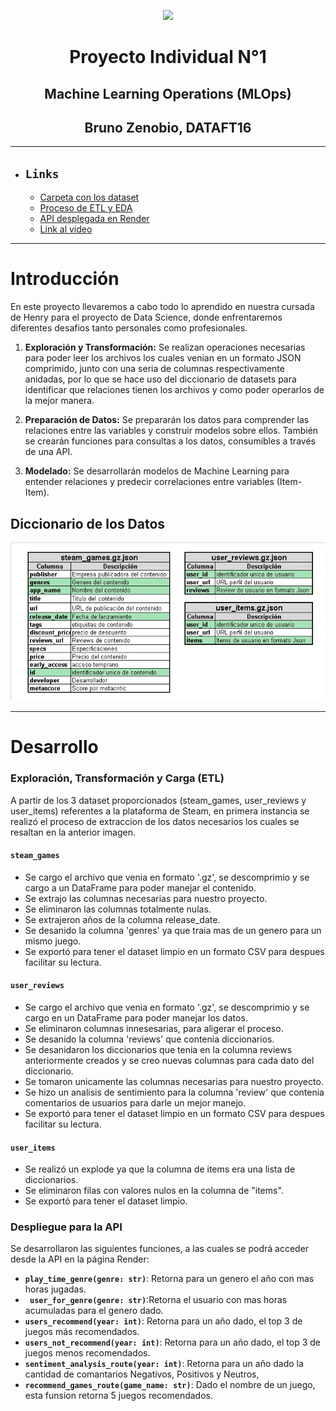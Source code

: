 <p align="center"><img src="https://user-images.githubusercontent.com/67664604/217914153-1eb00e25-ac08-4dfa-aaf8-53c09038f082.png"></p>

<h1 align='center'> Proyecto Individual N°1</h1>

<h2 align='center'> Machine Learning Operations (MLOps)</h2>

<h2 align='center'>Bruno Zenobio, DATAFT16</h2>

---


- ## **`Links`**
    - [Carpeta con los dataset](./DataSets/)
    - [Proceso de ETL y EDA](./ETL%20y%20EDA/)
    - [API desplegada en Render](https://proyecto-individual-steam.onrender.com/docs)
    - [Link al video]()



---

# Introducción

En este proyecto llevaremos a cabo todo lo aprendido en nuestra cursada de Henry para el proyecto de Data Science, donde enfrentaremos diferentes desafios tanto personales como profesionales.

1. **Exploración y Transformación:** Se realizan operaciones necesarias para poder leer los archivos los cuales venian en un formato JSON comprimido, junto con una seria de columnas respectivamente anidadas, por lo que se hace uso del diccionario de datasets para identificar que relaciones tienen los archivos y como poder operarlos de la mejor manera.

2. **Preparación de Datos:** Se prepararán los datos para comprender las relaciones entre las variables y construir modelos sobre ellos. También se crearán funciones para consultas a los datos, consumibles a través de una API.

3. **Modelado:** Se desarrollarán modelos de Machine Learning para entender relaciones y predecir correlaciones entre variables (Item-Item).


## Diccionario de los Datos

<p align="center"><img src="./Imagenes/Diccionario de Datos STEAM.jpeg"></p>

---

# Desarrollo

### Exploración, Transformación y Carga (ETL)

A partir de los 3 dataset proporcionados (steam_games, user_reviews y user_items) referentes a la plataforma de Steam, en primera instancia se realizó el proceso de extraccion de los datos necesarios los cuales se resaltan en la anterior imagen.

#### `steam_games`

- Se cargo el archivo que venia en formato '.gz', se descomprimio y se cargo a un DataFrame para poder manejar el contenido.
- Se extrajo las columnas necesarias para nuestro proyecto.
- Se eliminaron las columnas totalmente nulas.
- Se extrajeron años de la columna release_date.
- Se desanido la columna 'genres' ya que traia mas de un genero para un mismo juego.
- Se exportó para tener el dataset limpio en un formato CSV para despues facilitar su lectura.

#### `user_reviews`

- Se cargo el archivo que venia en formato '.gz', se descomprimio y se cargo en un DataFrame para poder manejar los datos.
- Se eliminaron columnas innesesarias, para aligerar el proceso.
- Se desanido la columna 'reviews' que contenia diccionarios.
- Se desanidaron los diccionarios que tenia en la columna reviews anteriormente creados y se creo nuevas columnas para cada dato del diccionario.
- Se tomaron unicamente las columnas necesarias para nuestro proyecto.
- Se hizo un analisis de sentimiento para la columna 'review' que contenia comentarios de usuarios para darle un mejor manejo.
- Se exportó para tener el dataset limpio en un formato CSV para despues facilitar su lectura.

#### `user_items`

- Se realizó un explode ya que la columna de items era una lista de diccionarios.
- Se eliminaron filas con valores nulos en la columna de "items".
- Se exportó para tener el dataset limpio.


### Despliegue para la API

Se desarrollaron las siguientes funciones, a las cuales se podrá acceder desde la API en la página Render:

- **`play_time_genre(genre: str)`**: Retorna para un genero el año con mas horas jugadas.
- **` user_for_genre(genre: str)`**:Retorna el usuario con mas horas acumuladas para el genero dado.
- **`users_recommend(year: int)`**: Retorna para un año dado, el top 3 de juegos más recomendados.
- **`users_not_recommend(year: int)`**: Retorna para un año dado, el top 3 de juegos menos recomendados.
- **`sentiment_analysis_route(year: int)`**: Retorna para un año dado la cantidad de comantarios Negativos, Positivos y Neutros,
- **`recommend_games_route(game_name: str)`**: Dado el nombre de un juego, esta funsion retorna 5 juegos recomendados.
